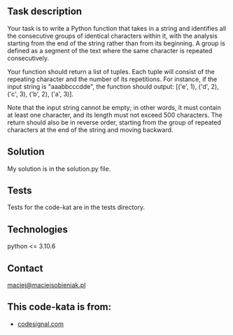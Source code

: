 ## Task description
Your task is to write a Python function that takes in a string and identifies all the consecutive groups of identical characters within it, with the analysis starting from the end of the string rather than from its beginning. A group is defined as a segment of the text where the same character is repeated consecutively.

Your function should return a list of tuples. Each tuple will consist of the repeating character and the number of its repetitions. For instance, if the input string is "aaabbcccdde", the function should output: [('e', 1), ('d', 2), ('c', 3), ('b', 2), ('a', 3)].

Note that the input string cannot be empty; in other words, it must contain at least one character, and its length must not exceed 500 characters. The return should also be in reverse order, starting from the group of repeated characters at the end of the string and moving backward.

## Solution
My solution is in the solution.py file.

## Tests
Tests for the code-kat are in the tests directory.

## Technologies
python <= 3.10.6

## Contact
maciej@maciejsobieniak.pl

## This code-kata is from:
* [codesignal.com](https://codesignal.com) 

